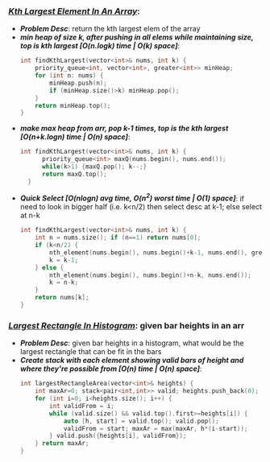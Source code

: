 ### ***[Kth Largest Element In An Array](https://leetcode.com/problems/kth-largest-element-in-an-array/)***:
- ***Problem Desc***: return the kth largest elem of the array
- ***min heap of size k, after pushing in all elems while maintaining size, top is kth largest [O(n.logk) time | O(k) space]***:
  ```cpp
  int findKthLargest(vector<int>& nums, int k) {
      priority_queue<int, vector<int>, greater<int>> minHeap;
      for (int n: nums) {
          minHeap.push(n); 
          if (minHeap.size()>k) minHeap.pop();
      }
      return minHeap.top();
  }
  ```
- ***make max heap from arr, pop k-1 times, top is the kth largest [O(n+k.logn) time | O(n) space]***:
  ```cpp
  int findKthLargest(vector<int>& nums, int k) {
        priority_queue<int> maxQ(nums.begin(), nums.end());
        while(k>1) {maxQ.pop(); k--;}
        return maxQ.top();
    }
  ```
- ***Quick Select [O(nlogn) avg time, O(n<sup>2</sup>) worst time | O(1) space]***: if need to look in bigger half (i.e. k<n/2) then select desc at k-1; else select at n-k 
  ```cpp
  int findKthLargest(vector<int>& nums, int k) {
      int n = nums.size(); if (n==1) return nums[0];
      if (k<n/2) {
          nth_element(nums.begin(), nums.begin()+k-1, nums.end(), greater<int>());
          k = k-1;
      } else {
          nth_element(nums.begin(), nums.begin()+n-k, nums.end());
          k = n-k;
      }
      return nums[k];
  }
  ```

### ***[Largest Rectangle In Histogram](https://leetcode.com/problems/largest-rectangle-in-histogram/)***: given bar heights in an arr
- ***Problem Desc***: given bar heights in a histogram, what would be the largest rectangle that can be fit in the bars
- ***Create stack with each element showing valid bars of height and where they're possible from [O(n) time | O(n) space]***:
  ```cpp
  int largestRectangleArea(vector<int>& heights) {
      int maxAr=0; stack<pair<int,int>> valid; heights.push_back(0);
      for (int i=0; i<heights.size(); i++) {
          int validFrom = i;
          while (valid.size() && valid.top().first>=heights[i]) {
              auto [h, start] = valid.top(); valid.pop();
              validFrom = start; maxAr = max(maxAr, h*(i-start));
          } valid.push({heights[i], validFrom});
      } return maxAr;
  }
  ```
